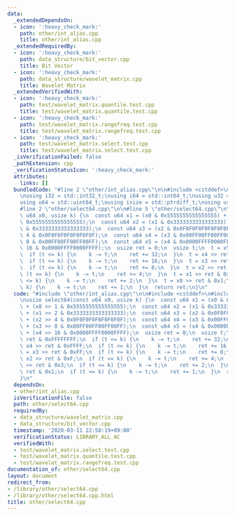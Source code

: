 ```yaml
---
data:
  _extendedDependsOn:
  - icon: ':heavy_check_mark:'
    path: other/int_alias.cpp
    title: other/int_alias.cpp
  _extendedRequiredBy:
  - icon: ':heavy_check_mark:'
    path: data_structure/bit_vector.cpp
    title: Bit Vector
  - icon: ':heavy_check_mark:'
    path: data_structure/wavelet_matrix.cpp
    title: Wavelet Matrix
  _extendedVerifiedWith:
  - icon: ':heavy_check_mark:'
    path: test/wavelet_matrix.quantile.test.cpp
    title: test/wavelet_matrix.quantile.test.cpp
  - icon: ':heavy_check_mark:'
    path: test/wavelet_matrix.rangefreq.test.cpp
    title: test/wavelet_matrix.rangefreq.test.cpp
  - icon: ':heavy_check_mark:'
    path: test/wavelet_matrix.select.test.cpp
    title: test/wavelet_matrix.select.test.cpp
  _isVerificationFailed: false
  _pathExtension: cpp
  _verificationStatusIcon: ':heavy_check_mark:'
  attributes:
    links: []
  bundledCode: "#line 2 \"other/int_alias.cpp\"\n\n#include <cstddef>\n#include <cstdint>\n\
    \nusing i32 = std::int32_t;\nusing i64 = std::int64_t;\nusing u32 = std::uint32_t;\n\
    using u64 = std::uint64_t;\nusing isize = std::ptrdiff_t;\nusing usize = std::size_t;\n\
    #line 2 \"other/select64.cpp\"\n\n#line 5 \"other/select64.cpp\"\n\nusize select64(const\
    \ u64 x0, usize k) {\n  const u64 x1 = (x0 & 0x5555555555555555) + (x0 >> 1 &\
    \ 0x5555555555555555);\n  const u64 x2 = (x1 & 0x3333333333333333) + (x1 >> 2\
    \ & 0x3333333333333333);\n  const u64 x3 = (x2 & 0x0F0F0F0F0F0F0F0F) + (x2 >>\
    \ 4 & 0x0F0F0F0F0F0F0F0F);\n  const u64 x4 = (x3 & 0x00FF00FF00FF00FF) + (x3 >>\
    \ 8 & 0x00FF00FF00FF00FF);\n  const u64 x5 = (x4 & 0x0000FFFF0000FFFF) + (x4 >>\
    \ 16 & 0x0000FFFF0000FFFF);\n  usize ret = 0;\n  usize t;\n  t = x5 >> ret & 0xFFFFFFFF;\n\
    \  if (t <= k) {\n    k -= t;\n    ret += 32;\n  }\n  t = x4 >> ret & 0xFFFF;\n\
    \  if (t <= k) {\n    k -= t;\n    ret += 16;\n  }\n  t = x3 >> ret & 0xFF;\n\
    \  if (t <= k) {\n    k -= t;\n    ret += 8;\n  }\n  t = x2 >> ret & 0xF;\n  if\
    \ (t <= k) {\n    k -= t;\n    ret += 4;\n  }\n  t = x1 >> ret & 0x3;\n  if (t\
    \ <= k) {\n    k -= t;\n    ret += 2;\n  }\n  t = x0 >> ret & 0x1;\n  if (t <=\
    \ k) {\n    k -= t;\n    ret += 1;\n  }\n  return ret;\n}\n"
  code: "#include \"other/int_alias.cpp\"\n\n#include <cstddef>\n#include <cstdint>\n\
    \nusize select64(const u64 x0, usize k) {\n  const u64 x1 = (x0 & 0x5555555555555555)\
    \ + (x0 >> 1 & 0x5555555555555555);\n  const u64 x2 = (x1 & 0x3333333333333333)\
    \ + (x1 >> 2 & 0x3333333333333333);\n  const u64 x3 = (x2 & 0x0F0F0F0F0F0F0F0F)\
    \ + (x2 >> 4 & 0x0F0F0F0F0F0F0F0F);\n  const u64 x4 = (x3 & 0x00FF00FF00FF00FF)\
    \ + (x3 >> 8 & 0x00FF00FF00FF00FF);\n  const u64 x5 = (x4 & 0x0000FFFF0000FFFF)\
    \ + (x4 >> 16 & 0x0000FFFF0000FFFF);\n  usize ret = 0;\n  usize t;\n  t = x5 >>\
    \ ret & 0xFFFFFFFF;\n  if (t <= k) {\n    k -= t;\n    ret += 32;\n  }\n  t =\
    \ x4 >> ret & 0xFFFF;\n  if (t <= k) {\n    k -= t;\n    ret += 16;\n  }\n  t\
    \ = x3 >> ret & 0xFF;\n  if (t <= k) {\n    k -= t;\n    ret += 8;\n  }\n  t =\
    \ x2 >> ret & 0xF;\n  if (t <= k) {\n    k -= t;\n    ret += 4;\n  }\n  t = x1\
    \ >> ret & 0x3;\n  if (t <= k) {\n    k -= t;\n    ret += 2;\n  }\n  t = x0 >>\
    \ ret & 0x1;\n  if (t <= k) {\n    k -= t;\n    ret += 1;\n  }\n  return ret;\n\
    }\n"
  dependsOn:
  - other/int_alias.cpp
  isVerificationFile: false
  path: other/select64.cpp
  requiredBy:
  - data_structure/wavelet_matrix.cpp
  - data_structure/bit_vector.cpp
  timestamp: '2020-03-11 22:58:19+09:00'
  verificationStatus: LIBRARY_ALL_AC
  verifiedWith:
  - test/wavelet_matrix.select.test.cpp
  - test/wavelet_matrix.quantile.test.cpp
  - test/wavelet_matrix.rangefreq.test.cpp
documentation_of: other/select64.cpp
layout: document
redirect_from:
- /library/other/select64.cpp
- /library/other/select64.cpp.html
title: other/select64.cpp
---
```


